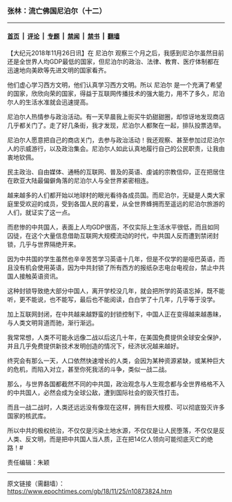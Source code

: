 ### 张林：流亡佛国尼泊尔（十二）

---

#### [首页](../../../..?n10873824) &nbsp;|&nbsp; [评论](../../../../../epoch-comment?n10873824) &nbsp;|&nbsp; [专题](../../../../../epoch-special?n10873824) &nbsp;|&nbsp; [禁闻](../../../../../epoch-news?n10873824) &nbsp;|&nbsp; [禁书](../../../../../books?n10873824) &nbsp;|&nbsp; [翻墙](https://github.com/gfw-breaker/nogfw/blob/master/README.md?n10873824)


<div class="post_content" id="artbody" itemprop="articleBody">
 <!-- article content begin -->
 <p>
  【大纪元2018年11月26日讯】在
  <ok href="https://www.epochtimes.com/gb/tag/%E5%B0%BC%E6%B3%8A%E5%B0%94.html">
   尼泊尔
  </ok>
  观察三个月之后，我感到尼泊尔虽然目前还是全世界人均GDP最低的国家，但尼泊尔的政治、法律、教育、医疗体制都在迅速地向美欧等先进文明的国家看齐。
 </p>
 <p>
  他们虚心学习西方文明，他们认真学习西方文明。所以
  <ok href="https://www.epochtimes.com/gb/tag/%E5%B0%BC%E6%B3%8A%E5%B0%94.html">
   尼泊尔
  </ok>
  是一个充满了希望的国家，欣欣向荣的国家，得益于互联网传播技术的强大能力，用不了多久，尼泊尔人的生活水准就会迅速提高。
 </p>
 <p>
  尼泊尔人热情参与政治活动。有一天早晨我上街买牛奶甜甜圈，却惊讶地发现商店几乎都关门了。走了好几条街，我才发现，尼泊尔人都聚在一起，排队投票选举。
 </p>
 <p>
  尼泊尔人愿意把自己的商店关门，去参与政治活动！我还观察、甚至参加过尼泊尔人的示威游行，以及政治集会。尼泊尔人如此认真地履行自己的公民职责，让我由衷地钦佩。
 </p>
 <p>
  民主政治、自由媒体、通畅的互联网、普及的英语、虔诚的宗教信仰，正在把居住在欧亚大陆最偏僻角落的尼泊尔人与全世界紧密相连。
 </p>
 <p>
  越来越多的人们都开始以地球村的眼光看待各成员国。而尼泊尔，无疑是人类大家庭里受欢迎的成员，受到各国人民的喜爱，从全世界蜂拥而至遥远的尼泊尔旅游的人们，就证实了这一点。
 </p>
 <p>
  而悲惨的中共国人，表面上人均GDP很高，不仅实际上生活水平很低，而且如同囚徒，在这个大量信息借助互联网大规模流动的时代，中共国人反而遭到禁闭封锁，几乎与世界隔绝开来。
 </p>
 <p>
  因为中共国的学生虽然也辛辛苦苦学习英语十几年，但是不仅学的是哑巴英语，而且没有机会使用英语，因为中共封锁了所有西方的报纸杂志电台电视台，禁止中共国人接触英语资讯。
 </p>
 <p>
  这种封锁导致绝大部分中国人，离开学校没几年，就会把所学的英语忘掉，既不能听，更不能说，也不能写，最后也不能阅读，白白学了十几年，几乎等于没学。
 </p>
 <p>
  加上互联网封闭，在中共越来越野蛮的封锁控制下，中国人正在变得越来越愚昧，与人类文明背道而驰，渐行渐远。
 </p>
 <p>
  我常常想，人类不可能永远像二战以后这几十年，在美国免费提供全球安全保护，并且几乎免费提供新技术发明创造的情况下，经济状况越来越好。
 </p>
 <p>
  终究会有那么一天，人口依然快速增长的人类，会因为某种资源紧缺，或某种巨大的危机，而陷入对立，甚至你死我活的斗争，类似一战二战。
 </p>
 <p>
  那么，与世界各国都截然不同的中共国，政治观念与人生观念都与全世界格格不入的中共国人，必然会成为全球公敌，遭到国际社会的毁灭性打击。
 </p>
 <p>
  而且一战二战时，人类还远远没有像现在这样，拥有巨大规模、可以彻底毁灭许多国家的核武库。
 </p>
 <p>
  所以中共的极权统治，不仅仅是污染土地水源，不仅仅是让人民堕落，不仅仅是反人类、反文明，而是把中共国人当人质，正在把14亿人领向可能彻底灭亡的绝路！#
 </p>
 <p>
  责任编辑：朱颖
 </p>
 <!-- article content end -->
 <div id="below_article_ad">
 </div>
</div>


---

原文链接（需翻墙）：https://www.epochtimes.com/gb/18/11/25/n10873824.htm